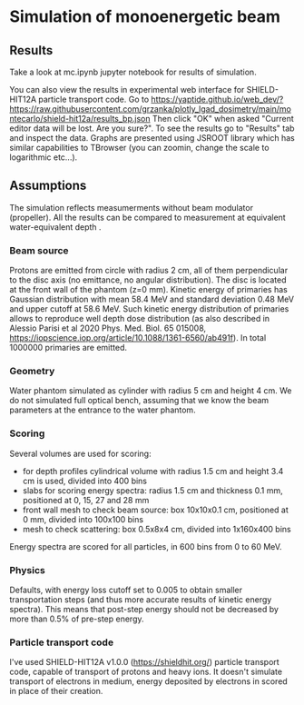# Simulation of monoenergetic beam

## Results

Take a look at mc.ipynb jupyter notebook for results of simulation.

You can also view the results in experimental web interface for SHIELD-HIT12A particle transport code.
Go to https://yaptide.github.io/web_dev/?https://raw.githubusercontent.com/grzanka/plotly_lgad_dosimetry/main/montecarlo/shield-hit12a/results_bp.json
Then click "OK" when asked "Current editor data will be lost. Are you sure?". To see the results go to "Results" tab and inspect the data.
Graphs are presented using JSROOT library which has similar capabilities to TBrowser (you can zoomin, change the scale to logarithmic etc...).

## Assumptions

The simulation reflects measumerments without beam modulator (propeller).
All the results can be compared to measurement at equivalent water-equivalent depth .

### Beam source

Protons are emitted from circle with radius 2 cm, all of them perpendicular to the disc axis (no emittance, no angular distribution).
The disc is located at the front wall of the phantom (z=0 mm).
Kinetic energy of primaries has Gaussian distribution with mean 58.4 MeV and standard deviation 0.48 MeV and upper cutoff at 58.6 MeV.
Such kinetic energy distribution of primaries allows to reproduce well depth dose distribution (as also described in Alessio Parisi et al 2020 Phys. Med. Biol. 65 015008, https://iopscience.iop.org/article/10.1088/1361-6560/ab491f). In total 1000000 primaries are emitted.

### Geometry

Water phantom simulated as cylinder with radius 5 cm and height 4 cm.
We do not simulated full optical bench, assuming that we know the beam parameters at the entrance to the water phantom.

### Scoring

Several volumes are used for scoring:
 - for depth profiles cylindrical volume with radius 1.5 cm and height 3.4 cm is used, divided into 400 bins
 - slabs for scoring energy spectra: radius 1.5 cm and thickness 0.1 mm, positioned at 0, 15, 27 and 28 mm
 - front wall mesh to check beam source: box 10x10x0.1 cm, positioned at 0 mm, divided into 100x100 bins
 - mesh to check scattering: box 0.5x8x4 cm, divided into 1x160x400 bins

Energy spectra are scored for all particles, in 600 bins from 0 to 60 MeV.

### Physics

Defaults, with energy loss cutoff set to 0.005 to obtain smaller transportation steps (and thus more accurate results of kinetic energy spectra).
This means that post-step energy should not be decreased by more than 0.5% of pre-step energy.

### Particle transport code

I've used SHIELD-HIT12A v1.0.0 (https://shieldhit.org/) particle transport code, capable of transport of protons and heavy ions.
It doesn't simulate transport of electrons in medium, energy deposited by electrons in scored in place of their creation.
